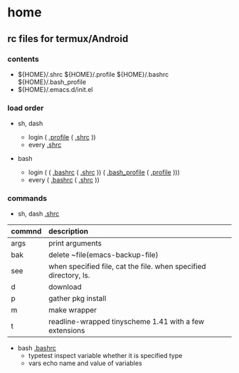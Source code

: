 # home
## rc files for termux/Android

### contents
- ${HOME}/.shrc ${HOME}/.profile ${HOME}/.bashrc ${HOME}/.bash_profile
- ${HOME}/.emacs.d/init.el

### load order

- sh, dash
	- login
		( [.profile](.profile)
			( [.shrc](.shrc) ))
	- every
		[.shrc](.shrc)

- bash
	- login
		( ( [.bashrc](.bashrc)
				( [.shrc](.shrc) ))
			( [.bash_profile](.bash_profile)
				( [.profile](.profile) )))
	- every
		( [.bashrc](.bashrc)
			( [.shrc](.shrc) ))

### commands

- sh, dash [.shrc](.shrc)

| commnd | description                                                      |
|:-------|:-----------------------------------------------------------------|
| args   | print arguments                                                  |
| bak    | delete ~file(emacs-backup-file)                                  |
| see    | when specified file, cat the file. when specified directory, ls. |
| d      | download                                                         |
| p      | gather pkg install                                               |
| m      | make wrapper                                                     |
| t      | readline-wrapped tinyscheme 1.41 with a few extensions           |

- bash [.bashrc](.bashrc)
	- typetest inspect variable whether it is specified type
	- vars     echo name and value of variables
